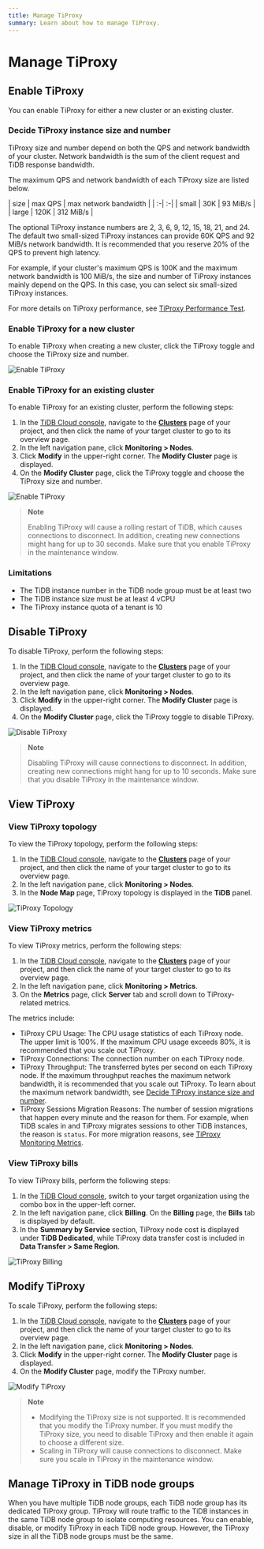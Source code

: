 ```yaml
---
title: Manage TiProxy
summary: Learn about how to manage TiProxy.
---
```


# Manage TiProxy

## Enable TiProxy

You can enable TiProxy for either a new cluster or an existing cluster.

### Decide TiProxy instance size and number

TiProxy size and number depend on both the QPS and network bandwidth of your cluster. Network bandwidth is the sum of the client request and TiDB response bandwidth.

The maximum QPS and network bandwidth of each TiProxy size are listed below.

| size | max QPS | max network bandwidth |
| :-| :-|
| small | 30K | 93 MiB/s |
| large | 120K | 312 MiB/s |

The optional TiProxy instance numbers are 2, 3, 6, 9, 12, 15, 18, 21, and 24. The default two small-sized TiProxy instances can provide 60K QPS and 92 MiB/s network bandwidth. It is recommended that you reserve 20% of the QPS to prevent high latency.

For example, if your cluster's maximum QPS is 100K and the maximum network bandwidth is 100 MiB/s, the size and number of TiProxy instances mainly depend on the QPS. In this case, you can select six small-sized TiProxy instances.

For more details on TiProxy performance, see [TiProxy Performance Test](/tiproxy/tiproxy-performance-test.md).

### Enable TiProxy for a new cluster

To enable TiProxy when creating a new cluster, click the TiProxy toggle and choose the TiProxy size and number.

![Enable TiProxy](/media/tidb-cloud/tiproxy-enable-tiproxy.png)

### Enable TiProxy for an existing cluster

To enable TiProxy for an existing cluster, perform the following steps:

1. In the [TiDB Cloud console](https://tidbcloud.com/), navigate to the [**Clusters**](https://tidbcloud.com/project/clusters) page of your project, and then click the name of your target cluster to go to its overview page.
2. In the left navigation pane, click **Monitoring > Nodes**.
3. Click **Modify** in the upper-right corner. The **Modify Cluster** page is displayed.
4. On the **Modify Cluster** page, click the TiProxy toggle and choose the TiProxy size and number.

![Enable TiProxy](/media/tidb-cloud/tiproxy-enable-tiproxy.png)

> **Note**
>
> Enabling TiProxy will cause a rolling restart of TiDB, which causes connections to disconnect. In addition, creating new connections might hang for up to 30 seconds. Make sure that you enable TiProxy in the maintenance window.

### Limitations

- The TiDB instance number in the TiDB node group must be at least two
- The TiDB instance size must be at least 4 vCPU
- The TiProxy instance quota of a tenant is 10

## Disable TiProxy

To disable TiProxy, perform the following steps:

1. In the [TiDB Cloud console](https://tidbcloud.com/), navigate to the [**Clusters**](https://tidbcloud.com/project/clusters) page of your project, and then click the name of your target cluster to go to its overview page.
2. In the left navigation pane, click **Monitoring > Nodes**.
3. Click **Modify** in the upper-right corner. The **Modify Cluster** page is displayed.
4. On the **Modify Cluster** page, click the TiProxy toggle to disable TiProxy.

![Disable TiProxy](/media/tidb-cloud/tiproxy-disable-tiproxy.png)

> **Note**
>
> Disabling TiProxy will cause connections to disconnect. In addition, creating new connections might hang for up to 10 seconds. Make sure that you disable TiProxy in the maintenance window.

## View TiProxy

### View TiProxy topology

To view the TiProxy topology, perform the following steps:

1. In the [TiDB Cloud console](https://tidbcloud.com/), navigate to the [**Clusters**](https://tidbcloud.com/project/clusters) page of your project, and then click the name of your target cluster to go to its overview page.
2. In the left navigation pane, click **Monitoring > Nodes**.
3. In the **Node Map** page, TiProxy topology is displayed in the **TiDB** panel.

![TiProxy Topology](/media/tidb-cloud/tiproxy-topology.png)

### View TiProxy metrics

To view TiProxy metrics, perform the following steps:

1. In the [TiDB Cloud console](https://tidbcloud.com/), navigate to the [**Clusters**](https://tidbcloud.com/project/clusters) page of your project, and then click the name of your target cluster to go to its overview page.
2. In the left navigation pane, click **Monitoring > Metrics**.
3. On the **Metrics** page, click **Server** tab and scroll down to TiProxy-related metrics.

The metrics include:

- TiProxy CPU Usage: The CPU usage statistics of each TiProxy node. The upper limit is 100%. If the maximum CPU usage exceeds 80%, it is recommended that you scale out TiProxy.
- TiProxy Connections: The connection number on each TiProxy node.
- TiProxy Throughput: The transferred bytes per second on each TiProxy node. If the maximum throughput reaches the maximum network bandwidth, it is recommended that you scale out TiProxy. To learn about the maximum network bandwidth, see [Decide TiProxy instance size and number](#decide-tiproxy-instance-size-and-number).
- TiProxy Sessions Migration Reasons: The number of session migrations that happen every minute and the reason for them. For example, when TiDB scales in and TiProxy migrates sessions to other TiDB instances, the reason is `status`. For more migration reasons, see [TiProxy Monitoring Metrics](/tiproxy/tiproxy-grafana.md#balance).

### View TiProxy bills

To view TiProxy bills, perform the following steps:

1. In the [TiDB Cloud console](https://tidbcloud.com), switch to your target organization using the combo box in the upper-left corner.
2. In the left navigation pane, click **Billing**. On the **Billing** page, the **Bills** tab is displayed by default.
3. In the **Summary by Service** section, TiProxy node cost is displayed under **TiDB Dedicated**, while TiProxy data transfer cost is included in **Data Transfer > Same Region**.

![TiProxy Billing](/media/tidb-cloud/tiproxy-billing.png)

## Modify TiProxy

To scale TiProxy, perform the following steps:

1. In the [TiDB Cloud console](https://tidbcloud.com/), navigate to the [**Clusters**](https://tidbcloud.com/project/clusters) page of your project, and then click the name of your target cluster to go to its overview page.
2. In the left navigation pane, click **Monitoring > Nodes**.
3. Click **Modify** in the upper-right corner. The **Modify Cluster** page is displayed.
4. On the **Modify Cluster** page, modify the TiProxy number.

![Modify TiProxy](/media/tidb-cloud/tiproxy-enable-tiproxy.png)

> **Note**
>
> - Modifying the TiProxy size is not supported. It is recommended that you modify the TiProxy number. If you must modify the TiProxy size, you need to disable TiProxy and then enable it again to choose a different size.
> - Scaling in TiProxy will cause connections to disconnect. Make sure you scale in TiProxy in the maintenance window.

## Manage TiProxy in TiDB node groups

When you have multiple TiDB node groups, each TiDB node group has its dedicated TiProxy group. TiProxy will route traffic to the TiDB instances in the same TiDB node group to isolate computing resources. You can enable, disable, or modify TiProxy in each TiDB node group. However, the TiProxy size in all the TiDB node groups must be the same.
